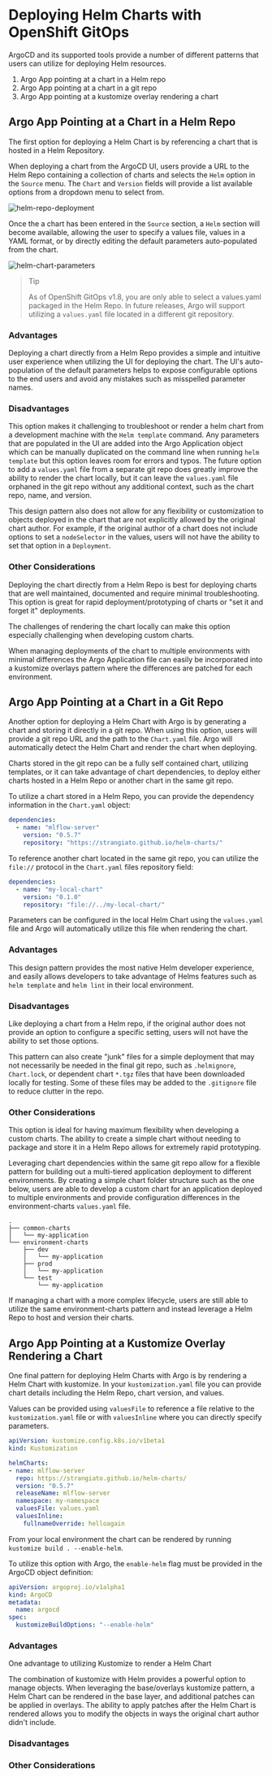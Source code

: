 # Deploying Helm Charts with OpenShift GitOps

ArgoCD and its supported tools provide a number of different patterns that users can utilize for deploying Helm resources.

1) Argo App pointing at a chart in a Helm repo
2) Argo App pointing at a chart in a git repo
3) Argo App pointing at a kustomize overlay rendering a chart

## Argo App Pointing at a Chart in a Helm Repo

The first option for deploying a Helm Chart is by referencing a chart that is hosted in a Helm Repository.

When deploying a chart from the ArgoCD UI, users provide a URL to the Helm Repo containing a collection of charts and selects the `Helm` option in the `Source` menu.  The `Chart` and `Version` fields will provide a list available options from a dropdown menu to select from.

![helm-repo-deployment](images/argo-helm-repo-ui.png)

Once the a chart has been entered in the `Source` section, a `Helm` section will become available, allowing the user to specify a values file, values in a YAML format, or by directly editing the default parameters auto-populated from the chart.

![helm-chart-parameters](images/argo-helm-values-ui.png)

> Tip
>
> As of OpenShift GitOps v1.8, you are only able to select a values.yaml packaged in the Helm Repo.  In future releases, Argo will support utilizing a `values.yaml` file located in a different git repository.

### Advantages

Deploying a chart directly from a Helm Repo provides a simple and intuitive user experience when utilizing the UI for deploying the chart.  The UI's auto-population of the default parameters helps to expose configurable options to the end users and avoid any mistakes such as misspelled parameter names.

### Disadvantages

This option makes it challenging to troubleshoot or render a helm chart from a development machine with the `Helm template` command.  Any parameters that are populated in the UI are added into the Argo Application object which can be manually duplicated on the command line when running `helm template` but this option leaves room for errors and typos.  The future option to add a `values.yaml` file from a separate git repo does greatly improve the ability to render the chart locally, but it can leave the `values.yaml` file orphaned in the git repo without any additional context, such as the chart repo, name, and version.

This design pattern also does not allow for any flexibility or customization to objects deployed in the chart that are not explicitly allowed by the original chart author.  For example, if the original author of a chart does not include options to set a  `nodeSelector` in the values, users will not have the ability to set that option in a `Deployment`.

### Other Considerations

Deploying the chart directly from a Helm Repo is best for deploying charts that are well maintained, documented and require minimal troubleshooting.  This option is great for rapid deployment/prototyping of charts or "set it and forget it" deployments.

The challenges of rendering the chart locally can make this option especially challenging when developing custom charts.

When managing deployments of the chart to multiple environments with minimal differences the Argo Application file can easily be incorporated into a kustomize overlays pattern where the differences are patched for each environment.

## Argo App Pointing at a Chart in a Git Repo

Another option for deploying a Helm Chart with Argo is by generating a chart and storing it directly in a git repo.  When using this option, users will provide a git repo URL and the path to the `Chart.yaml` file.  Argo will automatically detect the Helm Chart and render the chart when deploying.

Charts stored in the git repo can be a fully self contained chart, utilizing templates, or it can take advantage of chart dependencies, to deploy either charts hosted in a Helm Repo or another chart in the same git repo.

To utilize a chart stored in a Helm Repo, you can provide the dependency information in the `Chart.yaml` object:

```yaml
dependencies:
  - name: "mlflow-server"
    version: "0.5.7"
    repository: "https://strangiato.github.io/helm-charts/"
```

To reference another chart located in the same git repo, you can utilize the `file://` protocol in the `Chart.yaml` files repository field:

```yaml
dependencies:
  - name: "my-local-chart"
    version: "0.1.0"
    repository: "file://../my-local-chart/"
```

Parameters can be configured in the local Helm Chart using the `values.yaml` file and Argo will automatically utilize this file when rendering the chart.

### Advantages

This design pattern provides the most native Helm developer experience, and easily allows developers to take advantage of Helms features such as `helm template` and `helm lint` in their local environment.

### Disadvantages

Like deploying a chart from a Helm repo, if the original author does not provide an option to configure a specific setting, users will not have the ability to set those options.

This pattern can also create "junk" files for a simple deployment that may not necessarily be needed in the final git repo, such as `.helmignore`, `Chart.lock`, or dependent chart `*.tgz` files that have been downloaded locally for testing.  Some of these files may be added to the `.gitignore` file to reduce clutter in the repo.

### Other Considerations

This option is ideal for having maximum flexibility when developing a custom charts.  The ability to create a simple chart without needing to package and store it in a Helm Repo allows for extremely rapid prototyping.

Leveraging chart dependencies within the same git repo allow for a flexible pattern for building out a multi-tiered application deployment to different environments.  By creating a simple chart folder structure such as the one below, users are able to develop a custom chart for an application deployed to multiple environments and provide configuration differences in the environment-charts `values.yaml` file.

```
.
├── common-charts
│   └── my-application
└── environment-charts
    ├── dev
    │   └── my-application
    ├── prod
    │   └── my-application
    └── test
        └── my-application
```

If managing a chart with a more complex lifecycle, users are still able to utilize the same environment-charts pattern and instead leverage a Helm Repo to host and version their charts.

## Argo App Pointing at a Kustomize Overlay Rendering a Chart

One final pattern for deploying Helm Charts with Argo is by rendering a Helm Chart with kustomize.  In your `kustomization.yaml` file you can provide chart details including the Helm Repo, chart version, and values.

Values can be provided using `valuesFile` to reference a file relative to the `kustomization.yaml` file or with `valuesInline` where you can directly specify parameters.

```yaml
apiVersion: kustomize.config.k8s.io/v1beta1
kind: Kustomization

helmCharts:
- name: mlflow-server
  repo: https://strangiato.github.io/helm-charts/
  version: "0.5.7"
  releaseName: mlflow-server
  namespace: my-namespace
  valuesFile: values.yaml
  valuesInline:
    fullnameOverride: helloagain
```

From your local environment the chart can be rendered by running `kustomize build . --enable-helm`.

To utilize this option with Argo, the `enable-helm` flag must be provided in the ArgoCD object definition:

```yaml
apiVersion: argoproj.io/v1alpha1
kind: ArgoCD
metadata:
  name: argocd
spec:
  kustomizeBuildOptions: "--enable-helm"
```

### Advantages

One advantage to utilizing Kustomize to render a Helm Chart 

The combination of kustomize with Helm provides a powerful option to manage objects.  When leveraging the base/overlays kustomize pattern, a Helm Chart can be rendered in the base layer, and additional patches can be applied in overlays.  The ability to apply patches after the Helm Chart is rendered allows you to modify the objects in ways the original chart author didn't include.

### Disadvantages

### Other Considerations


